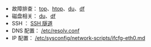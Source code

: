 
- 故障排查： [top](command/top.md)、[htop](command/htop.md)、[du](command/du.md)、[df](command/df.md)
- 磁盘相关： [du](command/du.md)、[df](command/df.md)
- SSH ： [SSH 隧道](command/network/ssh/turnnel.md)
- DNS 配置： [/etc/resolv.conf](etc/resolv.conf.md)
- IP 配置： [/etc/sysconfig/network-scripts/ifcfg-eth0.md](etc/sysconfig/network-scripts/ifcfg-eth0.md)
